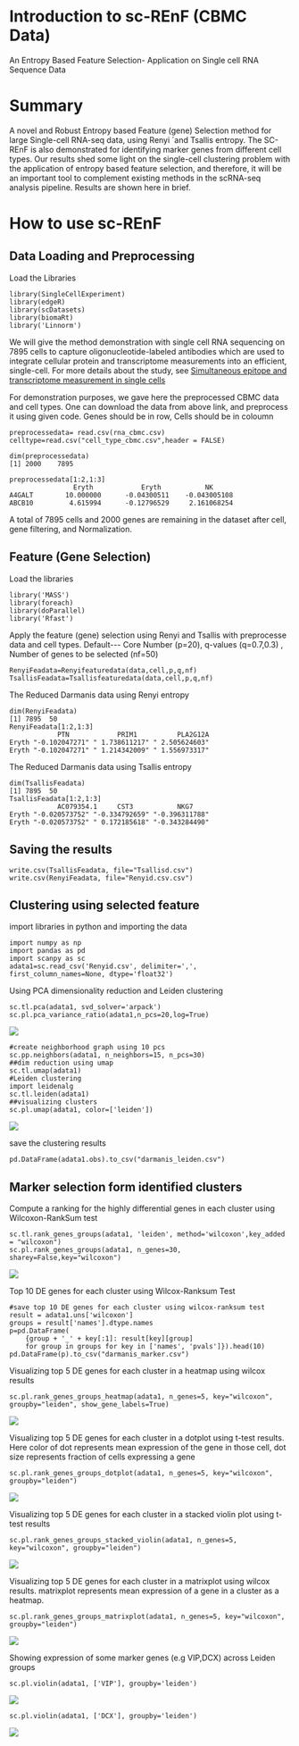 # Introduction to sc-REnF (CBMC Data)

An Entropy Based Feature Selection- Application on Single cell RNA Sequence Data

# Summary


A novel and Robust Entropy based Feature (gene) Selection method for large Single-cell RNA-seq data, using  Renyi ´and Tsallis entropy. The SC-REnF is also demonstrated for identifying marker genes from different cell types. Our results shed some light on the single-cell clustering problem with the application of entropy based feature selection, and therefore, it will be an important tool to complement existing methods in the scRNA-seq analysis pipeline. Results are shown here in brief.


# How to use sc-REnF

## Data Loading and Preprocessing


Load the Libraries

```
library(SingleCellExperiment)
library(edgeR)
library(scDatasets)
library(biomaRt)
library('Linnorm')
```

We will give the method demonstration with single cell RNA sequencing on 7895 cells to capture oligonucleotide-labeled antibodies which are used to integrate cellular protein and transcriptome measurements into an efficient, single-cell. For more details about the study, see [Simultaneous epitope and transcriptome measurement in single cells](https://www.nature.com/articles/nmeth.4380)

For demonstration purposes, we gave here the preprocessed CBMC data and cell types. One can download the data from above link, and preprocess it using given code.
Genes should be in row, Cells should be in coloumn


```
preprocessedata= read.csv(rna_cbmc.csv)
celltype=read.csv("cell_type_cbmc.csv",header = FALSE)

```

```
dim(preprocessedata) 
[1] 2000    7895

preprocessedata[1:2,1:3]
                Eryth            Eryth           NK
A4GALT        10.000000      -0.04300511    -0.043005108
ABCB10         4.615994      -0.12796529     2.161068254
```

A total of 7895 cells and 2000 genes are remaining in the dataset after cell, gene filtering, and Normalization.


## Feature (Gene Selection)

Load the libraries

```
library('MASS')
library(foreach)
library(doParallel)
library('Rfast')
```
Apply the feature (gene) selection using Renyi and Tsallis with preprocesse data and cell types. Default--- Core Number (p=20), q-values (q=0.7,0.3) , Number of genes to be selected (nf=50) 

```
RenyiFeadata=Renyifeaturedata(data,cell,p,q,nf)
TsallisFeadata=Tsallisfeaturedata(data,cell,p,q,nf)

```

The  Reduced Darmanis data using Renyi entropy

```
dim(RenyiFeadata)
[1] 7895  50
RenyiFeadata[1:2,1:3]
            PTN            PRIM1          PLA2G12A      
Eryth "-0.102047271" " 1.738611217" " 2.505624603"
Eryth "-0.102047271" " 1.214342009" " 1.556973317"
```

The  Reduced Darmanis data using Tsallis entropy

```
dim(TsallisFeadata)
[1] 7895  50
TsallisFeadata[1:2,1:3]
            AC079354.1     CST3           NKG7          
Eryth "-0.020573752" "-0.334792659" "-0.396311788"
Eryth "-0.020573752" " 0.172185618" "-0.343284490"
```
## Saving the results

```
write.csv(TsallisFeadata, file="Tsallisd.csv")
write.csv(RenyiFeadata, file="Renyid.csv.csv")
```

## Clustering using selected feature

import libraries in python and importing the data

```
import numpy as np
import pandas as pd
import scanpy as sc
adata1=sc.read_csv('Renyid.csv', delimiter=',', first_column_names=None, dtype='float32')
```

Using PCA dimensionality reduction and Leiden clustering

```
sc.tl.pca(adata1, svd_solver='arpack')
sc.pl.pca_variance_ratio(adata1,n_pcs=20,log=True)
```
<img src="./pca_darmanis.png">


```
#create neighborhood graph using 10 pcs 
sc.pp.neighbors(adata1, n_neighbors=15, n_pcs=30)
##dim reduction using umap
sc.tl.umap(adata1)
#Leiden clustering
import leidenalg
sc.tl.leiden(adata1)
##visualizing clusters
sc.pl.umap(adata1, color=['leiden'])
```
<img src="./cluster_darmanis.png">

save the clustering results

```
pd.DataFrame(adata1.obs).to_csv("darmanis_leiden.csv")
```


## Marker selection form identified clusters

Compute a ranking for the highly differential genes in each cluster using Wilcoxon-RankSum test

```
sc.tl.rank_genes_groups(adata1, 'leiden', method='wilcoxon',key_added = "wilcoxon")
sc.pl.rank_genes_groups(adata1, n_genes=30, sharey=False,key="wilcoxon")
```

<img src="./wilcox_darmanis.png">

Top 10 DE genes for each cluster using Wilcox-Ranksum Test

```
#save top 10 DE genes for each cluster using wilcox-ranksum test
result = adata1.uns['wilcoxon']
groups = result['names'].dtype.names
p=pd.DataFrame(
    {group + '_' + key[:1]: result[key][group]
    for group in groups for key in ['names', 'pvals']}).head(10)
pd.DataFrame(p).to_csv("darmanis_marker.csv")
```
Visualizing top 5 DE genes for each cluster in a heatmap using wilcox results

```
sc.pl.rank_genes_groups_heatmap(adata1, n_genes=5, key="wilcoxon", groupby="leiden", show_gene_labels=True)
```
<img src="./heat_darmanis.png">

Visualizing top 5 DE genes for each cluster in a dotplot using t-test results. Here color of dot represents mean expression of the gene in those cell, dot size represents fraction of cells expressing a gene  

```
sc.pl.rank_genes_groups_dotplot(adata1, n_genes=5, key="wilcoxon", groupby="leiden")
```
<img src="./dotplot_darmanis.png">

Visualizing top 5 DE genes for each cluster in a stacked violin plot using t-test results 

```
sc.pl.rank_genes_groups_stacked_violin(adata1, n_genes=5, key="wilcoxon", groupby="leiden")
```
<img src="./violin_darmanis.png">

Visualizing top 5 DE genes for each cluster in a matrixplot using wilcox results. matrixplot represents mean expression of a gene in a cluster as a heatmap.

```
sc.pl.rank_genes_groups_matrixplot(adata1, n_genes=5, key="wilcoxon", groupby="leiden")
```
<img src="./heat2_darmanis.png">

Showing expression of some marker genes (e.g VIP,DCX) across Leiden groups

```
sc.pl.violin(adata1, ['VIP'], groupby='leiden')
```
<img src="./VIP_darmanis.png">

```
sc.pl.violin(adata1, ['DCX'], groupby='leiden')
```
<img src="./dcx_darmanis.png">







